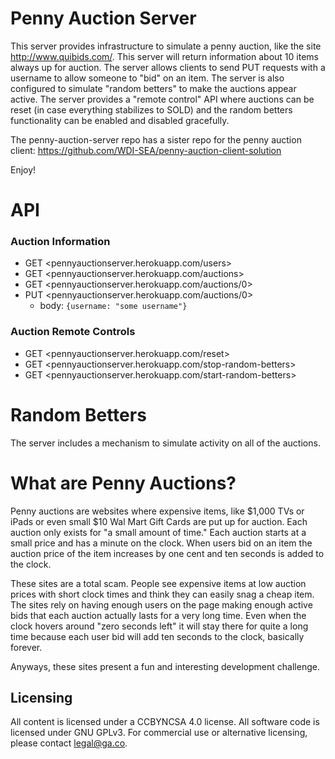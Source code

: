 # Penny Auction Server
This server provides infrastructure to simulate a penny auction, like the site
<http://www.quibids.com/>. This server will return information about 10 items
always up for auction. The server allows clients to send PUT requests with
a username to allow someone to "bid" on an item. The server is also configured
to simulate "random betters" to make the auctions appear active. The server
provides a "remote control" API where auctions can be reset (in case everything
stabilizes to SOLD) and the random betters functionality can be enabled and
disabled gracefully.

The penny-auction-server repo has a sister repo for the penny auction client:
<https://github.com/WDI-SEA/penny-auction-client-solution>

Enjoy!

# API
### Auction Information
* GET <pennyauctionserver.herokuapp.com/users>
* GET <pennyauctionserver.herokuapp.com/auctions>
* GET <pennyauctionserver.herokuapp.com/auctions/0>
* PUT <pennyauctionserver.herokuapp.com/auctions/0>
  * body: ```{username: "some username"}```

### Auction Remote Controls
* GET <pennyauctionserver.herokuapp.com/reset>
* GET <pennyauctionserver.herokuapp.com/stop-random-betters>
* GET <pennyauctionserver.herokuapp.com/start-random-betters>

# Random Betters
The server includes a mechanism to simulate activity on all of the auctions.

# What are Penny Auctions?
Penny auctions are websites where expensive items,
like $1,000 TVs or iPads or even small $10 Wal Mart Gift Cards are put up for
auction. Each auction only exists for "a small amount of time." Each auction
starts at a small price and has a minute on the clock. When users bid on an item
the auction price of the item increases by one cent and ten seconds is added to
the clock.

These sites are a total scam. People see expensive items at low auction prices
with short clock times and think they can easily snag a cheap item. The sites
rely on having enough users on the page making enough active bids that each
auction actually lasts for a very long time. Even when the clock hovers around
"zero seconds left" it will stay there for quite a long time because each user
bid will add ten seconds to the clock, basically forever.

Anyways, these sites present a fun and interesting development challenge.

## Licensing
All content is licensed under a CC­BY­NC­SA 4.0 license.
All software code is licensed under GNU GPLv3. For commercial use or alternative licensing, please contact legal@ga.co.

